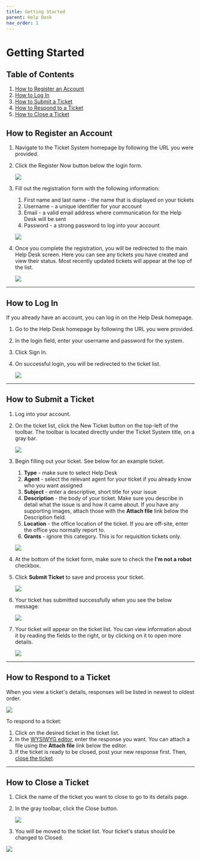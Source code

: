 ```yaml
---
title: Getting Started
parent: Help Desk
nav_order: 1
---
```


# Getting Started

## Table of Contents
1. <a href="#how-to-register-an-account">How to Register an Account</a>
1. <a href="#how-to-log-in">How to Log In</a>
1. <a href="#how-to-submit-a-ticket">How to Submit a Ticket</a>
1. <a href="#how-to-respond-to-a-ticket">How to Respond to a Ticket</a>
1. <a href="#how-to-close-a-ticket">How to Close a Ticket</a>

## How to Register an Account

1. Navigate to the Ticket System homepage by following the URL you were provided.
2. Click the Register Now button below the login form.

     <a class="image" href="/assets/helpdesk/ticketSystemLogin.png"><img src="/assets/helpdesk/ticketSystemLogin.png" /></a>

3. Fill out the registration form with the following information:
     1. First name and last name - the name that is displayed on your tickets
     3. Username - a unique identifier for your account
     4. Email - a valid email address where communication for the Help Desk will be sent
     5. Password - a strong password to log into your account

     <a class="image" href="/assets/helpdesk/register.png"><img src="/assets/helpdesk/register.png" /></a>

4. Once you complete the registration, you will be redirected to the main Help Desk screen. Here you can see any tickets you have created and view their status. Most recently updated tickets will appear at the top of the list.

     <a class="image" href="/assets/helpdesk/emptyTicketSystem.png"><img src="/assets/helpdesk/emptyTicketSystem.png" /></a>

<hr class="divider" />

## How to Log In

If you already have an account, you can log in on the Help Desk homepage.

1. Go to the Help Desk homepage by following the URL you were provided.
2. In the login field, enter your username and password for the system.
3. Click Sign In.
4. On successful login, you will be redirected to the ticket list.

     <a class="image" href="/assets/helpdesk/ticketSystemLogin.png"><img src="/assets/helpdesk/ticketSystemLogin.png" /></a>

<hr class="divider" />

## How to Submit a Ticket

1. Log into your account.
2. On the ticket list, click the New Ticket button on the top-left of the toolbar. The toolbar is located directly under the Ticket System title, on a gray bar.

     <a class="image" href="/assets/helpdesk/emptyTicketSystem.png"><img src="/assets/helpdesk/emptyTicketSystem.png" /></a>

3. Begin filling out your ticket. See below for an example ticket.
     1. **Type** - make sure to select Help Desk
     2. **Agent** - select the relevant agent for your ticket if you already know who you want assigned
     3. **Subject** - enter a descriptive, short title for your issue
     4. **Description** - the body of your ticket. Make sure you describe in detail what the issue is and how it came about. If you have any supporting images, attach those with the **Attach file** link below the Description field.
     5. **Location** - the office location of the ticket. If you are off-site, enter the office you normally report to.
     6. **Grants** - ignore this category. This is for requisition tickets only.

     <a class="image" href="/assets/helpdesk/ticketFields.png"><img src="/assets/helpdesk/ticketFields.png" /></a>

4. At the bottom of the ticket form, make sure to check the **I'm not a robot** checkbox.
5. Click **Submit Ticket** to save and process your ticket.

     <a class="image" href="/assets/helpdesk/submit.png"><img src="/assets/helpdesk/submit.png" /></a>

6. Your ticket has submitted successfully when you see the below message:

     <a class="image" href="/assets/helpdesk/ticketSubmitConfirm.png"><img src="/assets/helpdesk/ticketSubmitConfirm.png" /></a>

6. Your ticket will appear on the ticket list. You can view information about it by reading the fields to the right, or by clicking on it to open more details.

     <a class="image" href="/assets/helpdesk/ticket.png"><img src="/assets/helpdesk/ticket.png" /></a>

<hr class="divider" />

## How to Respond to a Ticket

When you view a ticket's details, responses will be listed in newest to oldest order.

<a class="image" href="/assets/helpdesk/ticketResponses.png"><img src="/assets/helpdesk/ticketResponses.png" /></a>

To respond to a ticket:

1. Click on the desired ticket in the ticket list.
2. In the <a href="https://en.wikipedia.org/wiki/WYSIWYG">WYSIWYG editor<a/>, enter the response you want. You can attach a file using the **Attach file** link below the editor.
3. If the ticket is ready to be closed, post your new response first. Then, <a href="#how-to-close-a-ticket">close the ticket</a>.

<hr class="divider" />

## How to Close a Ticket

1. Click the name of the ticket you want to close to go to its details page.
2. In the gray toolbar, click the Close button.

     <a class="image" href="/assets/helpdesk/controls.png"><img src="/assets/helpdesk/controls.png" /></a>

3. You will be moved to the ticket list. Your ticket's status should be changed to Closed.

<a class="image" href="/assets/helpdesk/closed.png"><img src="/assets/helpdesk/closed.png" /></a>
